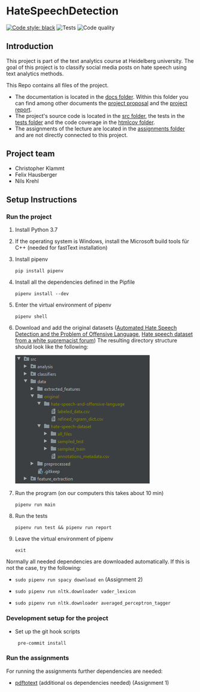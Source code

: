 # HateSpeechDetection
[![Code style: black](https://img.shields.io/badge/code%20style-black-000000.svg)](https://github.com/psf/black)
![Tests](https://github.com/fidsusj/HateSpeechDetection/actions/workflows/test.yml/badge.svg)
![Code quality](https://github.com/fidsusj/HateSpeechDetection/actions/workflows/code_quality.yml/badge.svg)

## Introduction

This project is part of the text analytics course at Heidelberg university. The goal of this project is to classify 
social media posts on hate speech using text analytics methods. 

This Repo contains all files of the project. 
- The documentation is located in the [docs folder](https://github.com/fidsusj/HateSpeechDetection/blob/main/docs). Within 
this folder you can find among other documents the [project proposal](https://github.com/fidsusj/HateSpeechDetection/blob/main/docs/proposal/project-proposal.pdf) 
and the [project report](https://github.com/fidsusj/HateSpeechDetection/blob/main/docs/report/report.pdf). 
- The project's source code is located in the [src folder](https://github.com/fidsusj/HateSpeechDetection/blob/main/src), 
the tests in the [tests folder](https://github.com/fidsusj/HateSpeechDetection/blob/main/tests) and the code coverage in 
the [htmlcov folder](https://github.com/fidsusj/HateSpeechDetection/blob/main/htmlcov/index.html). 
- The assignments of the lecture are located in the [assignments folder](https://github.com/fidsusj/HateSpeechDetection/blob/main/assignments) 
and are not directly connected to this project.

## Project team
- Christopher Klammt
- Felix Hausberger
- Nils Krehl

## Setup Instructions

### Run the project

1. Install Python 3.7

2. If the operating system is Windows, install the Microsoft build tools für C++ (needed for fastText installation)

3. Install pipenv

       pip install pipenv
        
4. Install all the dependencies defined in the Pipfile
        
       pipenv install --dev
        
3. Enter the virtual environment of pipenv

       pipenv shell
      
4. Download and add the original datasets ([Automated Hate Speech Detection and the Problem of Offensive Language](https://github.com/t-davidson/hate-speech-and-offensive-language), [Hate speech dataset from a white supremacist forum](https://github.com/Vicomtech/hate-speech-dataset)) The resulting directory structure should look like the following:

    ![data folder structure](./docs/img/data.png)

5. Run the program (on our computers this takes about 10 min)

       pipenv run main
       
6. Run the tests

       pipenv run test && pipenv run report
       
7. Leave the virtual environment of pipenv

       exit

Normally all needed dependencies are downloaded automatically. If this is not the case, try the following:

   - `sudo pipenv run spacy download en` (Assignment 2)
   
   - `sudo pipenv run nltk.downloader vader_lexicon`
   
   - `sudo pipenv run nltk.downloader averaged_perceptron_tagger`


### Development setup for the project

- Set up the git hook scripts
       
       pre-commit install

### Run the assignments

For running the assignments further dependencies are needed:
   - [pdftotext](https://pypi.org/project/pdftotext/) (additional os dependencies needed) (Assignment 1)
